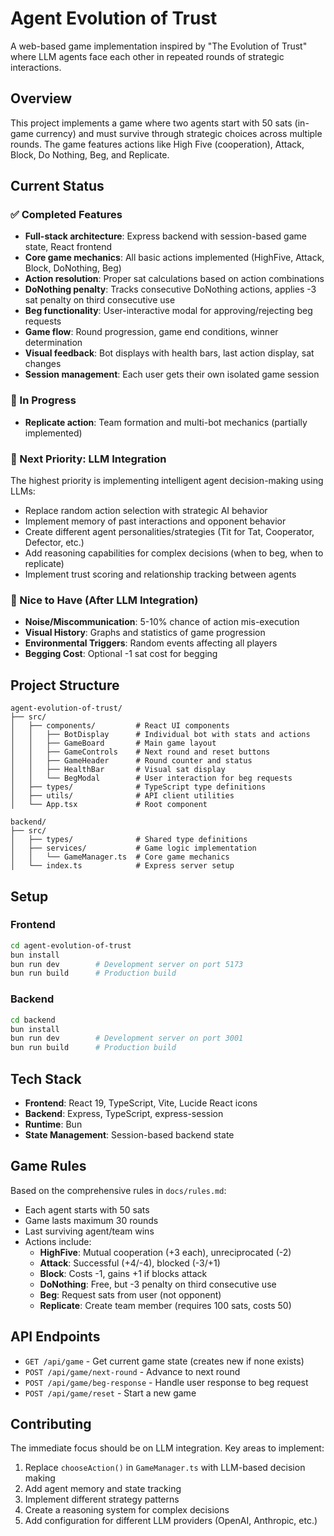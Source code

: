 # Agent Evolution of Trust

A web-based game implementation inspired by "The Evolution of Trust" where LLM agents face each other in repeated rounds of strategic interactions.

## Overview

This project implements a game where two agents start with 50 sats (in-game currency) and must survive through strategic choices across multiple rounds. The game features actions like High Five (cooperation), Attack, Block, Do Nothing, Beg, and Replicate.

## Current Status

### ✅ Completed Features
- **Full-stack architecture**: Express backend with session-based game state, React frontend
- **Core game mechanics**: All basic actions implemented (HighFive, Attack, Block, DoNothing, Beg)
- **Action resolution**: Proper sat calculations based on action combinations
- **DoNothing penalty**: Tracks consecutive DoNothing actions, applies -3 sat penalty on third consecutive use
- **Beg functionality**: User-interactive modal for approving/rejecting beg requests
- **Game flow**: Round progression, game end conditions, winner determination
- **Visual feedback**: Bot displays with health bars, last action display, sat changes
- **Session management**: Each user gets their own isolated game session

### 🚧 In Progress
- **Replicate action**: Team formation and multi-bot mechanics (partially implemented)

### 🎯 Next Priority: LLM Integration
The highest priority is implementing intelligent agent decision-making using LLMs:
- Replace random action selection with strategic AI behavior
- Implement memory of past interactions and opponent behavior
- Create different agent personalities/strategies (Tit for Tat, Cooperator, Defector, etc.)
- Add reasoning capabilities for complex decisions (when to beg, when to replicate)
- Implement trust scoring and relationship tracking between agents

### 💭 Nice to Have (After LLM Integration)
- **Noise/Miscommunication**: 5-10% chance of action mis-execution
- **Visual History**: Graphs and statistics of game progression
- **Environmental Triggers**: Random events affecting all players
- **Begging Cost**: Optional -1 sat cost for begging

## Project Structure

```
agent-evolution-of-trust/
├── src/
│   ├── components/         # React UI components
│   │   ├── BotDisplay      # Individual bot with stats and actions
│   │   ├── GameBoard       # Main game layout
│   │   ├── GameControls    # Next round and reset buttons
│   │   ├── GameHeader      # Round counter and status
│   │   ├── HealthBar       # Visual sat display
│   │   └── BegModal        # User interaction for beg requests
│   ├── types/              # TypeScript type definitions
│   ├── utils/              # API client utilities
│   └── App.tsx             # Root component

backend/
├── src/
│   ├── types/              # Shared type definitions
│   ├── services/           # Game logic implementation
│   │   └── GameManager.ts  # Core game mechanics
│   └── index.ts            # Express server setup
```

## Setup

### Frontend
```bash
cd agent-evolution-of-trust
bun install
bun run dev        # Development server on port 5173
bun run build      # Production build
```

### Backend
```bash
cd backend
bun install
bun run dev        # Development server on port 3001
bun run build      # Production build
```

## Tech Stack

- **Frontend**: React 19, TypeScript, Vite, Lucide React icons
- **Backend**: Express, TypeScript, express-session
- **Runtime**: Bun
- **State Management**: Session-based backend state

## Game Rules

Based on the comprehensive rules in `docs/rules.md`:
- Each agent starts with 50 sats
- Game lasts maximum 30 rounds
- Last surviving agent/team wins
- Actions include:
  - **HighFive**: Mutual cooperation (+3 each), unreciprocated (-2)
  - **Attack**: Successful (+4/-4), blocked (-3/+1)
  - **Block**: Costs -1, gains +1 if blocks attack
  - **DoNothing**: Free, but -3 penalty on third consecutive use
  - **Beg**: Request sats from user (not opponent)
  - **Replicate**: Create team member (requires 100 sats, costs 50)

## API Endpoints

- `GET /api/game` - Get current game state (creates new if none exists)
- `POST /api/game/next-round` - Advance to next round
- `POST /api/game/beg-response` - Handle user response to beg request
- `POST /api/game/reset` - Start a new game

## Contributing

The immediate focus should be on LLM integration. Key areas to implement:
1. Replace `chooseAction()` in `GameManager.ts` with LLM-based decision making
2. Add agent memory and state tracking
3. Implement different strategy patterns
4. Create a reasoning system for complex decisions
5. Add configuration for different LLM providers (OpenAI, Anthropic, etc.)